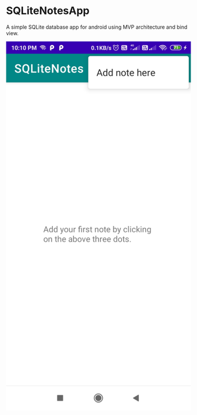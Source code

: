 # SQLiteNotesApp
A simple SQLite database app for android using MVP architecture and bind view.

![alt text](https://github.com/divyanshuverma72/SQLiteNotesApp/blob/master/Screenshot_2022-03-20-22-10-32-318_com.example.sqlitenotesapp.jpg)

